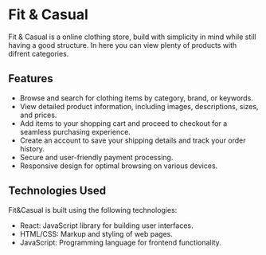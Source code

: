 # Fit & Casual

Fit & Casual is a online clothing store, build with simplicity in mind while still having a good structure. In here you can view plenty of products with difrent categories.

## Features

- Browse and search for clothing items by category, brand, or keywords.
- View detailed product information, including images, descriptions, sizes, and prices.
- Add items to your shopping cart and proceed to checkout for a seamless purchasing experience.
- Create an account to save your shipping details and track your order history.
- Secure and user-friendly payment processing.
- Responsive design for optimal browsing on various devices.

## Technologies Used

Fit&Casual is built using the following technologies:

- React: JavaScript library for building user interfaces.
- HTML/CSS: Markup and styling of web pages.
- JavaScript: Programming language for frontend functionality.